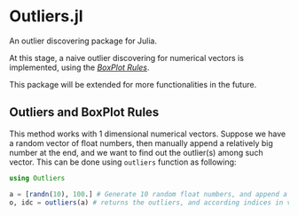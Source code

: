 Outliers.jl
===========
An outlier discovering package for Julia.

At this stage, a naive outlier discovering for numerical vectors is implemented, using the *[BoxPlot Rules](http://www.stat.wmich.edu/s160/book/node8.html)*.

This package will be extended for more functionalities in the future.

## Outliers and BoxPlot Rules

This method works with 1 dimensional numerical vectors. Suppose we have a random vector of float numbers, then manually append a relatively big number at the end, and we want to find out the outlier(s) among such vector. This can be done using `outliers` function as following:

```Julia
using Outliers

a = [randn(10), 100.] # Generate 10 random float numbers, and append a relatively large number as "outlier"
o, idc = outliers(a) # returns the outliers, and according indices in vector
```
